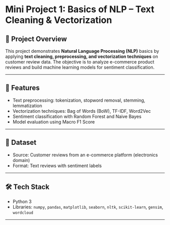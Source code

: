 # Mini Project 1: Basics of NLP – Text Cleaning & Vectorization  

## 📌 Project Overview  
This project demonstrates **Natural Language Processing (NLP)** basics by applying **text cleaning, preprocessing, and vectorization techniques** on customer review data. The objective is to analyze e-commerce product reviews and build machine learning models for sentiment classification.  

---

## 🚀 Features  
- Text preprocessing: tokenization, stopword removal, stemming, lemmatization  
- Vectorization techniques: Bag of Words (BoW), TF-IDF, Word2Vec  
- Sentiment classification with Random Forest and Naive Bayes  
- Model evaluation using Macro F1 Score  

---

## 📂 Dataset  
- Source: Customer reviews from an e-commerce platform (electronics domain)  
- Format: Text reviews with sentiment labels  

---

## 🛠️ Tech Stack  
- Python 3  
- Libraries: `numpy`, `pandas`, `matplotlib`, `seaborn`, `nltk`, `scikit-learn`, `gensim`, `wordcloud`  

---
